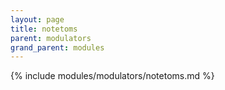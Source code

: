 ```yaml
---
layout: page
title: notetoms
parent: modulators
grand_parent: modules
---
```


{% include modules/modulators/notetoms.md %}
